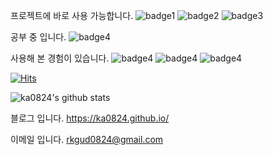 프로젝트에 바로 사용 가능합니다.
![badge1](https://img.shields.io/badge/React-yellow) ![badge2](https://img.shields.io/badge/Html-orange) ![badge3](https://img.shields.io/badge/Css-red)

공부 중 입니다.
![badge4](https://img.shields.io/badge/Typescript-blue)

사용해 본 경험이 있습니다.
![badge4](https://img.shields.io/badge/express-green) ![badge4](https://img.shields.io/badge/mysql-yellowgreen) ![badge4](https://img.shields.io/badge/aws-yellow)

[![Hits](https://hits.seeyoufarm.com/api/count/incr/badge.svg?url=https%3A%2F%2Fgithub.com%2Fka0824&count_bg=%2379C83D&title_bg=%23555555&icon=&icon_color=%23E7E7E7&title=hits&edge_flat=false)](https://hits.seeyoufarm.com)

![ka0824's github stats](https://github-readme-stats.vercel.app/api?username=ka0824&show_icons=true)

블로그 입니다.
https://ka0824.github.io/

이메일 입니다.
rkgud0824@gmail.com
